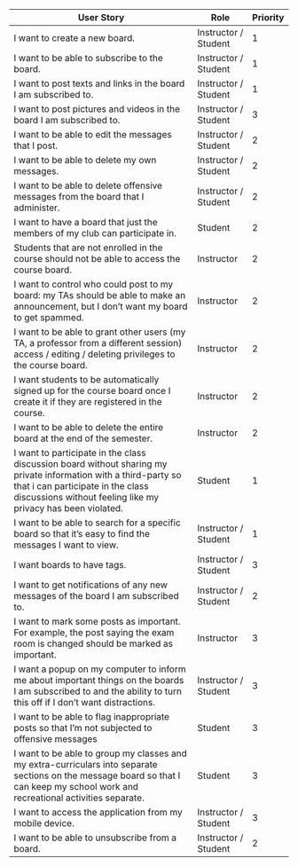 |User Story|Role|Priority|
|----------|----|--------|
|I want to create a new board.|Instructor / Student|1|
|I want to be able to subscribe to the board.|Instructor / Student|1|
|I want to post texts and links in the board I am subscribed to.|Instructor / Student|1|
|I want to post pictures and videos in the board I am subscribed to.|Instructor / Student|3|
|I want to be able to edit the messages that I post.|Instructor / Student|2|
|I want to be able to delete my own messages.|Instructor / Student|2|
|I want to be able to delete offensive messages from the board that I administer.|Instructor / Student|2|
|I want to have a board that just the members of my club can participate in.|Student|2|
|Students that are not enrolled in the course should not be able to access the course board.|Instructor|2|
|I want to control who could post to my board: my TAs should be able to make an announcement, but I don’t want my board to get spammed.|Instructor|2|
|I want to be able to grant other users (my TA, a professor from a different session) access / editing / deleting privileges to the course board.|Instructor|2|
|I want students to be automatically signed up for the course board once I create it if they are registered in the course.|Instructor|2|
|I want to be able to delete the entire board at the end of the semester.|Instructor|2|
|I want to participate in the class discussion board without sharing my private information with a third-party so that i can participate in the class discussions without feeling like my privacy has been violated.|Student|1|
|I want to be able to search for a specific board so that it’s easy to find the messages I want to view.|Instructor / Student|1|
|I want boards to have tags.|Instructor / Student|3|
|I want to get notifications of any new messages of the board I am subscribed to.|Instructor / Student|2|
|I want to mark some posts as important. For example, the post saying the exam room is changed should be marked as important.|Instructor|3|
|I want a popup on my computer to inform me about important things on the boards I am subscribed to and the ability to turn this off if I don’t want distractions.|Instructor / Student|3|
|I want to be able to flag inappropriate posts so that I’m not subjected to offensive messages|Student|3|
|I want to be able to group my classes and my extra-curriculars into separate sections on the message board so that I can keep my school work and recreational activities separate.|Student|3|
|I want to access the application from my mobile device.|Instructor / Student|3|
|I want to be able to unsubscribe from a board.|Instructor / Student|2|

